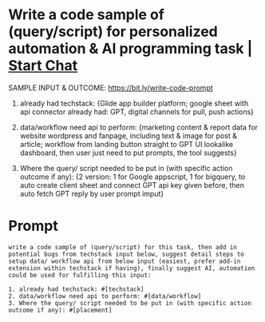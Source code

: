 

# Write a code sample of (query/script) for personalized automation & AI programming task | [Start Chat](https://gptcall.net/chat.html?data=%7B%22contact%22%3A%7B%22id%22%3A%2261e11918-808f-43c7-b3a0-ac512f456dc9%22%2C%22flow%22%3Atrue%7D%7D)
SAMPLE INPUT & OUTCOME: https://bit.ly/write-code-prompt 

1. already had techstack: {Glide app builder platform; google sheet with api connector already had: GPT, digital channels for pull, push actions} 



2. data/workflow need api to perform: {marketing content & report data for website wordpress and fanpage, including text & image for post & article; workflow from landing button straight to GPT UI lookalike dashboard, then user just need to put prompts, the tool suggests} 



3. Where the query/ script needed to be put in (with specific action outcome if any): {2 version: 1 for Google appscript, 1 for bigquery, to auto create client sheet and connect GPT api key given before, then auto fetch GPT reply by user prompt imput}

# Prompt

```
write a code sample of (query/script) for this task, then add in potential bugs from techstack input below, suggest detail steps to setup data/ workflow api from below input (easiest, prefer add-in extension within techstack if having), finally suggest AI, automation could be used for fulfilling this input: 

1. already had techstack: #[techstack] 
2. data/workflow need api to perform: #[data/workflow] 
3. Where the query/ script needed to be put in (with specific action outcome if any): #[placement]
```





